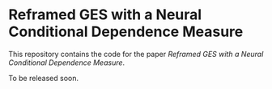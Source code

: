 # Reframed GES with a Neural Conditional Dependence Measure

This repository contains the code for the paper *Reframed GES with a Neural Conditional Dependence Measure*.

To be released soon.
